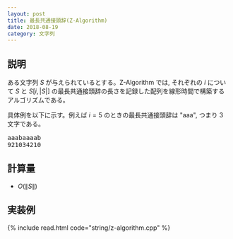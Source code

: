 ```yaml
---
layout: post
title: 最長共通接頭辞(Z-Algorithm)
date: 2018-08-19
category: 文字列
---
```


## 説明
ある文字列 $S$ が与えられているとする。Z-Algorithm では, それぞれの $i$ について $S$ と $S[i,|S|]$ の最長共通接頭辞の長さを記録した配列を線形時間で構築するアルゴリズムである。

具体例を以下に示す。例えば $i = 5$ のときの最長共通接頭辞は "aaa", つまり $3$ 文字である。

<pre>
aaabaaaab
921034210
</pre>

## 計算量
* $O(\|S\|)$

## 実装例

{% include read.html code="string/z-algorithm.cpp" %}
